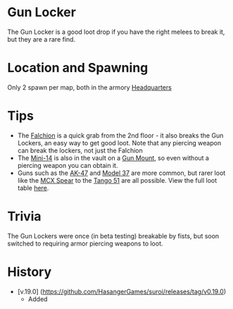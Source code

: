# Gun Locker

The Gun Locker is a good loot drop if you have the right melees to break it, but they are a rare find. 

# Location and Spawning

 Only 2 spawn per map, both in the armory [Headquarters](/buildings/headquarters) 

# Tips

- The [Falchion](/weapons/melees/falchion) is a quick grab from the 2nd floor - it also breaks the Gun Lockers, an easy way to get good loot. Note that any piercing weapon can break the lockers, not just the Falchion
- The [Mini-14](/weapons/guns/mini14) is also in the vault on a [Gun Mount](/loot/#gun_mount_mini_14), so even without a piercing weapon you can obtain it. 
- Guns such as the  [AK-47](/weapons/guns/ak47) and [Model 37](/weapons/guns/model_37) are more common, but rarer loot like the [MCX Spear](/weapons/guns/mcxspear) to the [Tango 51](/weapons/guns/tango_51) are all possible. View the full loot table [here](/loot/#gun_locker).

# Trivia

The Gun Lockers were once (in beta testing) breakable by fists, but soon switched to requiring armor piercing weapons to loot. 

# History
- [v.19.0] (https://github.com/HasangerGames/suroi/releases/tag/v0.19.0)
	- Added
